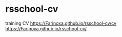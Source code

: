# rsschool-cv
training CV
https://Farinoxa.github.io/rsschool-cv/cv
https://Farinoxa.github.io/rsschool-cv/
